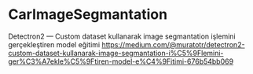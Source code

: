 # CarImageSegmantation
Detectron2 — Custom dataset kullanarak image segmantation işlemini gerçekleştiren model eğitimi 
https://medium.com/@muratotr/detectron2-custom-dataset-kullanarak-image-segmantation-i%C5%9Flemini-ger%C3%A7ekle%C5%9Ftiren-model-e%C4%9Fitimi-676b54bb069

